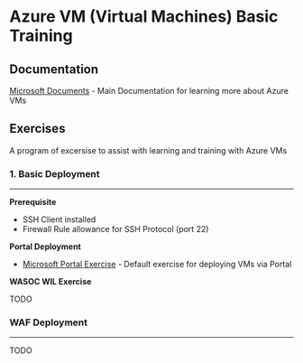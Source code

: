 # Azure VM (Virtual Machines) Basic Training 

## Documentation

[Microsoft Documents](https://docs.microsoft.com/en-us/azure/virtual-machines/) - Main Documentation for learning more about Azure VMs

## Exercises

A program of excersise to assist with learning and training with Azure VMs

### 1. Basic Deployment
---

**Prerequisite**

 - SSH Client installed 
 - Firewall Rule allowance for SSH Protocol (port 22)


**Portal Deployment**

 - [Microsoft Portal Exercise](https://docs.microsoft.com/en-us/azure/virtual-machines/linux/quick-create-portal) - Default exercise for deploying VMs via Portal

**WASOC  WIL Exercise**

TODO

### WAF Deployment
----

TODO

